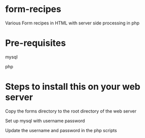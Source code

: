 # form-recipes
Various Form recipes in HTML with server side processing in php
# Pre-requisites
mysql

php

# Steps to install this on your web server
Copy the forms directory to the root directory of the web server

Set up mysql with username password

Update the username and password in the php scripts


